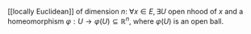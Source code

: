 [[locally Euclidean]] of dimension $n$:
$\forall x \in E, \exists U$ open nhood of $x$ and a homeomorphism $\varphi: U \longrightarrow \varphi(U) \subseteq \mathbb{R}^{n}$, where $\varphi(U)$ is an open ball.